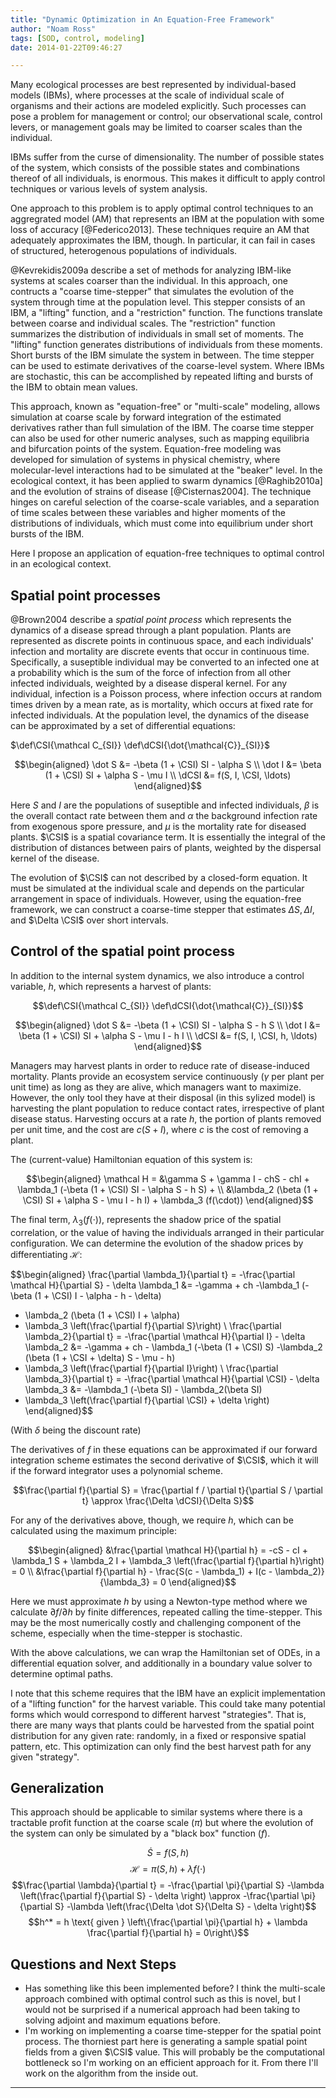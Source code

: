 ```yaml
---
title: "Dynamic Optimization in An Equation-Free Framework"
author: "Noam Ross"
tags: [SOD, control, modeling]
date: 2014-01-22T09:46:27

---
```



Many ecological processes are best represented by individual-based
models (IBMs), where processes at the scale of individual scale of
organisms and their actions are modeled explicitly. Such processes can
pose a problem for management or control; our observational scale,
control levers, or management goals may be limited to coarser scales
than the individual.

IBMs suffer from the curse of dimensionality. The number of possible
states of the system, which consists of the possible states and
combinations thereof of all individuals, is enormous. This makes it
difficult to apply control techniques or various levels of system
analysis.

One approach to this problem is to apply optimal control techniques to
an aggregrated model (AM) that represents an IBM at the population with
some loss of accuracy [@Federico2013]. These techniques require an AM
that adequately approximates the IBM, though. In particular, it can fail
in cases of structured, heterogenous populations of individuals.

@Kevrekidis2009a describe a set of methods for analyzing IBM-like
systems at scales coarser than the individual. In this approach, one
contructs a "coarse time-stepper" that simulates the evolution of the
system through time at the population level. This stepper consists of an
IBM, a "lifting" function, and a "restriction" function. The functions
translate between coarse and individual scales. The "restriction"
function summarizes the distribution of individuals in small set of
moments. The "lifting" function generates distributions of individuals
from these moments. Short bursts of the IBM simulate the system in
between. The time stepper can be used to estimate derivatives of the
coarse-level system. Where IBMs are stochastic, this can be accomplished
by repeated lifting and bursts of the IBM to obtain mean values.

This approach, known as "equation-free" or "multi-scale" modeling,
allows simulation at coarse scale by forward integration of the
estimated derivatives rather than full simulation of the IBM. The coarse
time stepper can also be used for other numeric analyses, such as
mapping equilibria and bifurcation points of the system. Equation-free
modeling was developed for simulation of systems in physical chemistry,
where molecular-level interactions had to be simulated at the "beaker"
level. In the ecological context, it has been applied to swarm dynamics
[@Raghib2010a] and the evolution of strains of disease [@Cisternas2004].
The technique hinges on careful selection of the coarse-scale variables,
and a separation of time scales between these variables and higher
moments of the distributions of individuals, which must come into
equilibrium under short bursts of the IBM.

Here I propose an application of equation-free techniques to optimal
control in an ecological context.

Spatial point processes
-----------------------

@Brown2004 describe a *spatial point process* which represents the
dynamics of a disease spread through a plant population. Plants are
represented as discrete points in continuous space, and each
individuals' infection and mortality are discrete events that occur in
continuous time. Specifically, a suseptible individual may be converted
to an infected one at a probability which is the sum of the force of
infection from all other infected individuals, weighted by a disease
disperal kernel. For any individual, infection is a Poisson process,
where infection occurs at random times driven by a mean rate, as is
mortality, which occurs at fixed rate for infected individuals. At the
population level, the dynamics of the disease can be approximated by a
set of differential equations:

$\def\CSI{\mathcal C_{SI}} \def\dCSI{\dot{\mathcal{C}}_{SI}}$

$$\begin{aligned}
  \dot S &= -\beta (1 + \CSI) SI - \alpha S \\
  \dot I &= \beta (1 + \CSI) SI + \alpha S - \mu I \\
  \dCSI &= f(S, I, \CSI, \ldots)
\end{aligned}$$

Here $S$ and $I$ are the populations of suseptible and infected
individuals, $\beta$ is the overall contact rate between them and
$\alpha$ the background infection rate from exogenous spore pressure,
and $\mu$ is the mortality rate for diseased plants. $\CSI$ is a spatial
covariance term. It is essentially the integral of the distribution of
distances between pairs of plants, weighted by the dispersal kernel of
the disease.

The evolution of $\CSI$ can not described by a closed-form equation. It
must be simulated at the individual scale and depends on the particular
arrangement in space of individuals. However, using the equation-free
framework, we can construct a coarse-time stepper that estimates
$\Delta S, \Delta I$, and $\Delta \CSI$ over short intervals.

Control of the spatial point process
------------------------------------

In addition to the internal system dynamics, we also introduce a control
variable, $h$, which represents a harvest of plants:

$$\def\CSI{\mathcal C_{SI}}
\def\dCSI{\dot{\mathcal{C}}_{SI}}$$

$$\begin{aligned}
  \dot S &= -\beta (1 + \CSI) SI - \alpha S - h S \\
  \dot I &= \beta (1 + \CSI) SI + \alpha S - \mu I - h I \\
  \dCSI &= f(S, I, \CSI, h, \ldots)
\end{aligned}$$

Managers may harvest plants in order to reduce rate of disease-induced
mortality. Plants provide an ecosystem service continuously ($\gamma$
per plant per unit time) as long as they are alive, which managers want
to maximize. However, the only tool they have at their disposal (in this
sylized model) is harvesting the plant population to reduce contact
rates, irrespective of plant disease status. Harvesting occurs at a rate
$h$, the portion of plants removed per unit time, and the cost are
$c(S+I)$, where $c$ is the cost of removing a plant.

The (current-value) Hamiltonian equation of this system is:

$$\begin{aligned}
  \mathcal H = &\gamma S + \gamma I - chS - chI +
               \lambda_1 (-\beta (1 + \CSI) SI - \alpha S - h S) + \\
               &\lambda_2 (\beta (1 + \CSI) SI + \alpha S - \mu I - h I)  +
               \lambda_3 (f(\cdot))
\end{aligned}$$

The final term, $\lambda_3 (f(\cdot))$, represents the shadow price of
the spatial correlation, or the value of having the individuals arranged
in their particular configuration. We can determine the evolution of the
shadow prices by differentiating $\mathcal H$:

$$\begin{aligned}
\frac{\partial \lambda_1}{\partial t} =
  -\frac{\partial \mathcal H}{\partial S} - \delta \lambda_1 &=
  -\gamma + ch -\lambda_1 (-\beta (1 + \CSI) I - \alpha - h - \delta)
  - \lambda_2 (\beta (1 + \CSI) I + \alpha)
  - \lambda_3 \left(\frac{\partial f}{\partial S}\right) \\
\frac{\partial \lambda_2}{\partial t} =
  -\frac{\partial \mathcal H}{\partial I} - \delta \lambda_2 &=
  -\gamma + ch - \lambda_1 (-\beta (1 + \CSI) S)
  -\lambda_2 (\beta (1 + \CSI + \delta) S - \mu - h)
  - \lambda_3 \left(\frac{\partial f}{\partial I}\right) \\
\frac{\partial \lambda_3}{\partial t} =
  -\frac{\partial \mathcal H}{\partial \CSI} - \delta \lambda_3  &=
  -\lambda_1 (-\beta SI) - \lambda_2(\beta SI)
  - \lambda_3 \left(\frac{\partial f}{\partial \CSI} + \delta \right)
\end{aligned}$$

(With $\delta$ being the discount rate)

The derivatives of $f$ in these equations can be approximated if our
forward integration scheme estimates the second derivative of $\CSI$,
which it will if the forward integrator uses a polynomial scheme.

$$\frac{\partial f}{\partial S} =
  \frac{\partial f / \partial t}{\partial S / \partial t}  \approx
  \frac{\Delta \dCSI}{\Delta S}$$

For any of the derivatives above, though, we require $h$, which can be
calculated using the maximum principle:

$$\begin{aligned}
    &\frac{\partial \mathcal H}{\partial h} = -cS - cI + \lambda_1 S + \lambda_2 I +
    \lambda_3 \left(\frac{\partial f}{\partial h}\right) = 0 \\
    &\frac{\partial f}{\partial h} -
    \frac{S(c - \lambda_1) + I(c - \lambda_2)}{\lambda_3} = 0
\end{aligned}$$

Here we must approximate $h$ by using a Newton-type method where we
calculate $\partial f / \partial h$ by finite differences, repeated
calling the time-stepper. This may be the most numerically costly and
challenging component of the scheme, especially when the time-stepper is
stochastic.

With the above calculations, we can wrap the Hamiltonian set of ODEs, in
a differential equation solver, and additionally in a boundary value
solver to determine optimal paths.

I note that this scheme requires that the IBM have an explicit
implementation of a "lifting function" for the harvest variable. This
could take many potential forms which would correspond to different
harvest "strategies". That is, there are many ways that plants could be
harvested from the spatial point distribution for any given rate:
randomly, in a fixed or responsive spatial pattern, etc. This
optimization can only find the best harvest path for any given
"strategy".

Generalization
--------------

This approach should be applicable to similar systems where there is a
tractable profit function at the coarse scale $(\pi)$ but where the
evolution of the system can only be simulated by a "black box" function
$(f)$.

$$\dot S = f(S, h)$$ $$\mathcal H = \pi(S, h) + \lambda f(\cdot)$$
$$\frac{\partial \lambda}{\partial t} =
  -\frac{\partial \pi}{\partial S}
  -\lambda \left(\frac{\partial f}{\partial S} - \delta \right)
  \approx -\frac{\partial \pi}{\partial S}
  -\lambda \left(\frac{\Delta \dot S}{\Delta S} - \delta \right)$$
$$h^* = h \text{ given } \left\{\frac{\partial \pi}{\partial h} + \lambda \frac{\partial f}{\partial h} = 0\right\}$$

Questions and Next Steps
------------------------

-   Has something like this been implemented before? I think the
    multi-scale approach combined with optimal control such as this is
    novel, but I would not be surprised if a numerical approach had been
    taking to solving adjoint and maximum equations before.
-   I'm working on implementing a coarse time-stepper for the spatial
    point process. The thorniest part here is generating a sample
    spatial point fields from a given $\CSI$ value. This will probably
    be the computational bottleneck so I'm working on an efficient
    approach for it. From there I'll work on the algorithm from the
    inside out.

* * * * *
